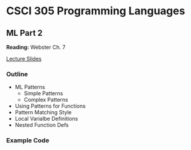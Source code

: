 # CSCI 305 Programming Languages

## ML Part 2

**Reading:** Webster Ch. 7

[Lecture Slides](lectures/Lecture14.pdf)

### Outline

* ML Patterns
  * Simple Patterns
  * Complex Patterns
* Using Patterns for Functions
* Pattern Matching Style
* Local Varialbe Definitions
* Nested Function Defs

### Example Code
